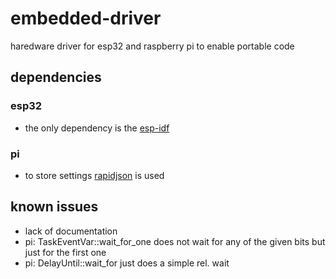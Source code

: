 # embedded-driver

haredware driver for esp32 and raspberry pi to enable portable code

## dependencies

### esp32

* the only dependency is the [esp-idf](https://github.com/espressif/esp-idf)

### pi

* to store settings [rapidjson](https://github.com/Tencent/rapidjson) is used

## known issues

* lack of documentation
* pi: TaskEventVar::wait_for_one does not wait for any of the given bits but just for the first one
* pi: DelayUntil::wait_for just does a simple rel. wait